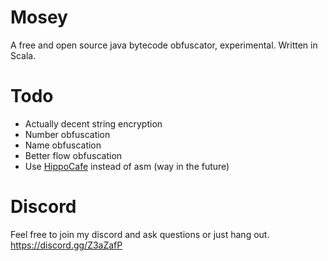# Mosey
A free and open source java bytecode obfuscator, experimental.
Written in Scala.

# Todo
- Actually decent string encryption
- Number obfuscation
- Name obfuscation
- Better flow obfuscation
- Use [HippoCafe](https://www.github.com/hippo/hippocafe) instead of asm (way in the future)

# Discord
Feel free to join my discord and ask questions or just hang out.
https://discord.gg/Z3aZafP
